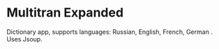 # Multitran Expanded
Dictionary app, supports languages: Russian, English, French, German . Uses Jsoup.
